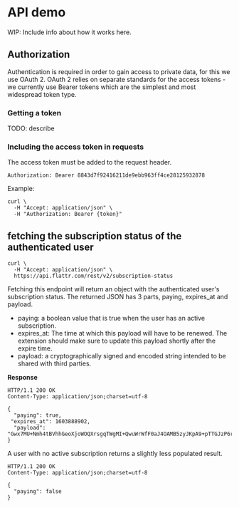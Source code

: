 # API demo
WIP: Include info about how it works here.

## Authorization

Authentication is required in order to gain access to private data, for this we use OAuth 2. OAuth 2 relies on separate standards for the access tokens - we currently use Bearer tokens which are the simplest and most widespread token type.

### Getting a token

TODO: describe

### Including the access token in requests

The access token must be added to the request header.

	Authorization: Bearer 8843d7f92416211de9ebb963ff4ce28125932878

Example:

	curl \
	  -H "Accept: application/json" \
	  -H "Authorization: Bearer {token}"

## fetching the subscription status of the authenticated user


	curl \
	  -H "Accept: application/json" \
	  https://api.flattr.com/rest/v2/subscription-status

Fetching this endpoint will return an object with the authenticated user's subscription status. The returned JSON has 3 parts, paying, expires_at and payload.

* paying: a boolean value that is true when the user has an active subscription.
* expires_at: The time at which this payload will have to be renewed. The extension should make sure to update this payload shortly after the expire time.
* payload: a cryptographically signed and encoded string intended to be shared with third parties.

**Response**
	
	HTTP/1.1 200 OK
	Content-Type: application/json;charset=utf-8
	
	{
	  "paying": true,
     "expires_at": 1603888902,
	  "payload": "Gwx7MU+Nmh4tBVhhGeoXjoWOQXrsgqTWgMI+QwuWrWfF0aJ4OAMB5zyJKpA9+pTTGJzP6rVEzZw"
	}
	
A user with no active subscription returns a slightly less populated result.

	HTTP/1.1 200 OK
	Content-Type: application/json;charset=utf-8

	{
	  "paying": false
	}
	